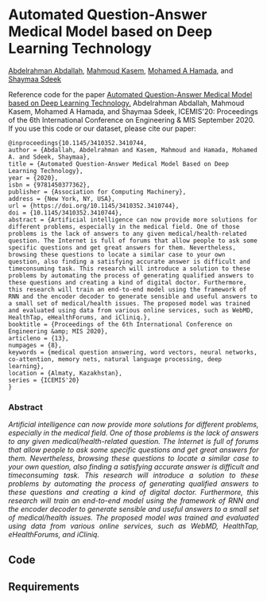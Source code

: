 # Automated Question-Answer Medical Model based on Deep Learning Technology 


[Abdelrahman Abdallah](https://scholar.google.com/citations?user=uoXhF1QAAAAJ&hl=ar),
[Mahmoud Kasem](),
[Mohamed A Hamada](),
and [Shaymaa Sdeek]() 



Reference code for the paper [ Automated Question-Answer Medical Model based on Deep Learning Technology.](https://dl.acm.org/doi/10.1145/3410352.3410744) Abdelrahman Abdallah, Mahmoud Kasem, Mohamed A Hamada, and Shaymaa Sdeek, ICEMIS'20: Proceedings of the 6th International Conference on Engineering & MIS September 2020. If you use this code or our dataset, please cite our paper:


```
@inproceedings{10.1145/3410352.3410744,
author = {Abdallah, Abdelrahman and Kasem, Mahmoud and Hamada, Mohamed A. and Sdeek, Shaymaa},
title = {Automated Question-Answer Medical Model Based on Deep Learning Technology},
year = {2020},
isbn = {9781450377362},
publisher = {Association for Computing Machinery},
address = {New York, NY, USA},
url = {https://doi.org/10.1145/3410352.3410744},
doi = {10.1145/3410352.3410744},
abstract = {Artificial intelligence can now provide more solutions for different problems, especially in the medical field. One of those problems is the lack of answers to any given medical/health-related question. The Internet is full of forums that allow people to ask some specific questions and get great answers for them. Nevertheless, browsing these questions to locate a similar case to your own question, also finding a satisfying accurate answer is difficult and timeconsuming task. This research will introduce a solution to these problems by automating the process of generating qualified answers to these questions and creating a kind of digital doctor. Furthermore, this research will train an end-to-end model using the framework of RNN and the encoder decoder to generate sensible and useful answers to a small set of medical/health issues. The proposed model was trained and evaluated using data from various online services, such as WebMD, HealthTap, eHealthForums, and iCliniq.},
booktitle = {Proceedings of the 6th International Conference on Engineering &amp; MIS 2020},
articleno = {13},
numpages = {8},
keywords = {medical question answering, word vectors, neural networks, co-attention, memory nets, natural language processing, deep learning},
location = {Almaty, Kazakhstan},
series = {ICEMIS'20}
}
```

### Abstract
*<p align="justify">
Artificial intelligence can now provide more solutions for different problems, especially in the medical field. One of those problems is the lack of answers to any given medical/health-related question. The Internet is full of forums that allow people to ask some specific questions and get great answers for them. Nevertheless, browsing these questions to locate a similar case to your own question, also finding a satisfying accurate answer is difficult and timeconsuming task. This research will introduce a solution to these problems by automating the process of generating qualified answers to these questions and creating a kind of digital doctor. Furthermore, this research will train an end-to-end model using the framework of RNN and the encoder decoder to generate sensible and useful answers to a small set of medical/health issues. The proposed model was trained and evaluated using data from various online services, such as WebMD, HealthTap, eHealthForums, and iCliniq.</p>*


## Code




## Requirements

